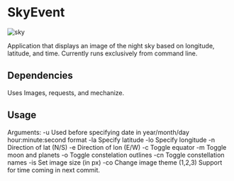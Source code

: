 # SkyEvent
![sky](https://user-images.githubusercontent.com/29212540/54962596-d6fbc600-4f3b-11e9-9529-b099dd646df9.jpg)

Application that displays an image of the night sky based on longitude, latitude, and time.
Currently runs exclusively from command line. 

## Dependencies
Uses Images, requests, and mechanize.

## Usage
Arguments: 
-u Used before specifying date in year/month/day hour:minute:second format
-la Specify latitude
-lo Specify longitude
-n Direction of lat (N/S)
-e Direction of lon (E/W)
-c Toggle equator
-m Toggle moon and planets
-o Toggle constelation outlines
-cn Toggle constellation names
-is Set image size (in px)
-co Change image theme (1,2,3)
Support for time coming in next commit.
